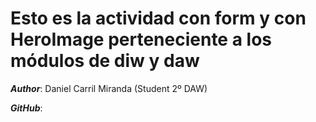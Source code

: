 # Esto es la actividad con form y con HeroImage perteneciente a los módulos de diw y daw

***Author***: Daniel Carril Miranda (Student 2º DAW)

***GitHub***: 